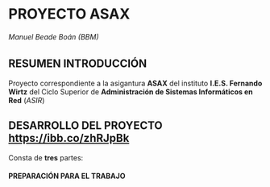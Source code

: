 # PROYECTO ASAX
###### Manuel Beade Boán (BBM)

## RESUMEN INTRODUCCIÓN

Proyecto correspondiente a la asigantura **ASAX** del instituto **I.E.S. Fernando Wirtz** del Ciclo Superior de **Administración de Sistemas Informáticos en Red** (*ASIR*)


## DESARROLLO DEL PROYECTO https://ibb.co/zhRJpBk

Consta de **tres** partes:

#### PREPARACIÓN PARA EL TRABAJO

